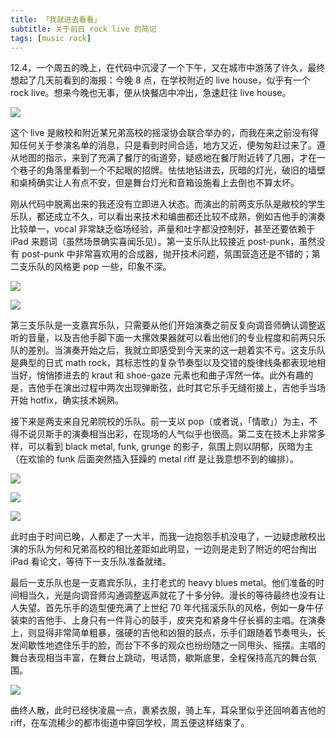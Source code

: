 ```yaml
---
title: 「我就进去看看」
subtitle: 关于前日 rock live 的简记
tags: [music rock]
---
```


12.4，一个周五的晚上，在代码中沉浸了一个下午，又在城市中游荡了许久，最终想起了几天前看到的海报：今晚 8 点，在学校附近的 live house，似乎有一个 rock live。想来今晚也无事，便从快餐店中冲出，急速赶往 live house。

![](https://p.sda1.dev/0/ad4fcbea444e5af0c9f3d2604918efaa/logos.jpg)

这个 live 是敝校和附近某兄弟高校的摇滚协会联合举办的，而我在来之前没有得知任何关于参演名单的消息，只是看到时间合适，地方又近，便匆匆赶过来了。遵从地图的指示，来到了充满了餐厅的街道旁，疑惑地在餐厅附近转了几圈，才在一个巷子的角落里看到一个不起眼的招牌。怯怯地钻进去，灰暗的灯光，破旧的墙壁和桌椅确实让人有点不安，但是舞台灯光和音箱设施看上去倒也不算太坏。

刚从代码中脱离出来的我还没有立即进入状态。而演出的前两支乐队是敝校的学生乐队，都还成立不久，可以看出来技术和编曲都还比较不成熟，例如吉他手的演奏比较单一，vocal 非常缺乏临场经验，声量和吐字都没控制好，甚至还要依赖于 iPad 来题词（虽然场景确实喜闻乐见）。第一支乐队比较接近 post-punk，虽然没有 post-punk 中非常喜欢用的合成器，抛开技术问题，氛围营造还是不错的；第二支乐队的风格更 pop 一些，印象不深。

![](https://p.sda1.dev/0/e332da53829051a07bdf933a38f63165/band1.jpg)

![](https://p.sda1.dev/0/59ebff31da7be052cdb2de95cf25214c/band2.jpg)

第三支乐队是一支嘉宾乐队，只需要从他们开始演奏之前反复向调音师确认调整返听的音量，以及吉他手脚下面一大摞效果器就可以看出他们的专业程度和前两只乐队的差别。当演奏开始之后，我就立即感受到今天来的这一趟着实不亏。这支乐队是典型的日式 math rock，其标志性的复杂节奏型以及交错的旋律线条都表现地相当好，悄悄掺进去的 kraut 和 shoe-gaze 元素也和曲子浑然一体。此外有趣的是，吉他手在演出过程中两次出现弹断弦，此时其它乐手无缝衔接上，吉他手当场开始 hotfix，确实技术娴熟。

接下来是两支来自兄弟院校的乐队。前一支以 pop（或者说，「情歌」）为主，不得不说贝斯手的演奏相当出彩，在现场的人气似乎也很高。第二支在技术上非常多样，可以看到 black metal, funk, grunge 的影子，氛围上则以阴郁，灰暗为主（在欢愉的 funk 后面突然插入狂躁的 metal riff 是让我意想不到的编排）。

![](https://p.sda1.dev/0/c36236897bde05e8da36b862b75e0c69/band4.jpg)

![](https://p.sda1.dev/0/c66bf787c07a0078d5265769169d8a39/band5.jpg)

![](https://p.sda1.dev/0/6a35b19edc0175786553854f7485291a/band5-synth.jpg)

此时由于时间已晚，人都走了一大半，而我一边抱怨手机没电了，一边疑虑敝校出演的乐队为何和兄弟高校的相比差距如此明显，一边则是走到了附近的吧台掏出 iPad 看论文，等待下一支乐队准备就绪。

最后一支乐队也是一支嘉宾乐队，主打老式的 heavy blues metal。他们准备的时间相当久，光是向调音师沟通调整返声就花了十多分钟。漫长的等待最终也没有让人失望。首先乐手的造型便充满了上世纪 70 年代摇滚乐队的风格，例如一身牛仔装束的吉他手、上身只有一件背心的鼓手，皮夹克和紧身牛仔长裤的主唱。在演奏上，则显得非常简单粗暴，强硬的吉他和凶狠的鼓点，乐手们跟随着节奏甩头，长发间歇性地遮住乐手的脸，而台下不多的观众也纷纷随之一同甩头、摇摆。主唱的舞台表现相当丰富，在舞台上跳动，甩话筒，歇斯底里，全程保持高亢的舞台氛围。

![](https://p.sda1.dev/0/4b535b9c5f3adfd1c622f631c06ef2ee/band6.jpg)

曲终人散，此时已经快凌晨一点，裹紧衣服，骑上车，耳朵里似乎还回响着吉他的 riff，在车流稀少的都市街道中穿回学校，周五便这样结束了。
